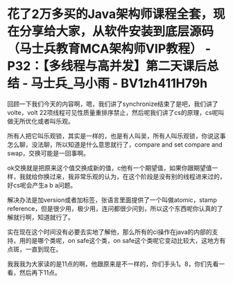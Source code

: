 # 花了2万多买的Java架构师课程全套，现在分享给大家，从软件安装到底层源码（马士兵教育MCA架构师VIP教程） - P32：【多线程与高并发】第二天课后总结 - 马士兵_马小雨 - BV1zh411H79h

回顾一下我们今天的内容啊，嗯，我们讲了synchronize结束了是吧，我们讲了volte，volt 22项线程可见性质量重排序禁止，然后呢我们讲了cs的原理，cs呢叫做无所优化或者叫乐观。

所有人把它叫乐观锁，其实是一样的，也是有人叫吴，所有人叫乐观锁，你说这事怎么聊，没法聊，所以知道是什么意思就行了，compare and set compare and swap，交换可能是一回事啊。

ok交换就是把原来这个值交换成新的值，c他有一个期望值，如果你跟期望值一样，我就给你换过来，我非常乐观的认为，在这个阶段是没有别的线程进来过的，好cs呢会产生a b a问题。

解决办法是加version或者加标签，张语言里面提供了一个叫做atomic，stamp reference，但是很少用，极少用，连问都很少问到，所以这个东西呢你认真的了解就行啊，知道就行了。

实在现在这个时间没有必要去实地了解他，那么所有的ci操作在java的内部的支持，用的是哪个类呢，on safe这个类，on safe这个类呢它变动比较大，这地方有点斑，一直到现在。

我我我为大家读的是11点的啊，他跟原来是不一样的，你们手头1。8，你们先看一看，然后再下11点。
